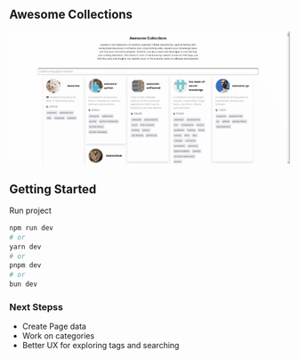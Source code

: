 
## Awesome Collections

![Website Snap](public/demo.gif)
## Getting Started

Run project

```bash
npm run dev
# or
yarn dev
# or
pnpm dev
# or
bun dev
```


### Next Stepss

- Create Page data 
- Work on categories 
- Better UX for exploring tags and searching